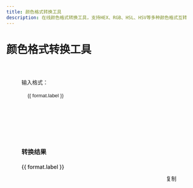 ```yaml
---
title: 颜色格式转换工具
description: 在线颜色格式转换工具，支持HEX、RGB、HSL、HSV等多种颜色格式互转
---
```


<script setup>
import { ref, computed } from 'vue'

const inputColor = ref('#3451b2')
const inputFormat = ref('hex')
const toastVisible = ref(false)
const toastMessage = ref('')

// 颜色格式选项
const formatOptions = [
  { value: 'hex', label: 'HEX', example: '#FF0000' },
  { value: 'rgb', label: 'RGB', example: 'rgb(255, 0, 0)' },
  { value: 'hsl', label: 'HSL', example: 'hsl(0, 100%, 50%)' },
  { value: 'hsv', label: 'HSV', example: 'hsv(0, 100%, 100%)' }
]

// 转换后的颜色值
const convertedColors = computed(() => {
  try {
    let r, g, b, h, s, l, v
    
    // 首先将输入转换为RGB
    switch (inputFormat.value) {
      case 'hex':
        if (!/^#[0-9A-Fa-f]{6}$/.test(inputColor.value)) {
          throw new Error('无效的HEX颜色值')
        }
        r = parseInt(inputColor.value.slice(1, 3), 16)
        g = parseInt(inputColor.value.slice(3, 5), 16)
        b = parseInt(inputColor.value.slice(5, 7), 16)
        break
        
      case 'rgb':
        const rgbMatch = inputColor.value.match(/^rgb\((\d+),\s*(\d+),\s*(\d+)\)$/)
        if (!rgbMatch) {
          throw new Error('无效的RGB颜色值')
        }
        [, r, g, b] = rgbMatch.map(Number)
        break
        
      case 'hsl':
        const hslMatch = inputColor.value.match(/^hsl\((\d+),\s*(\d+)%,\s*(\d+)%\)$/)
        if (!hslMatch) {
          throw new Error('无效的HSL颜色值')
        }
        [, h, s, l] = hslMatch.map(Number)
        // HSL转RGB
        const hslToRgb = (h, s, l) => {
          s /= 100
          l /= 100
          const k = n => (n + h / 30) % 12
          const a = s * Math.min(l, 1 - l)
          const f = n => l - a * Math.max(-1, Math.min(k(n) - 3, Math.min(9 - k(n), 1)))
          r = Math.round(255 * f(0))
          g = Math.round(255 * f(8))
          b = Math.round(255 * f(4))
        }
        hslToRgb(h, s, l)
        break
        
      case 'hsv':
        const hsvMatch = inputColor.value.match(/^hsv\((\d+),\s*(\d+)%,\s*(\d+)%\)$/)
        if (!hsvMatch) {
          throw new Error('无效的HSV颜色值')
        }
        [, h, s, v] = hsvMatch.map(Number)
        // HSV转RGB
        const hsvToRgb = (h, s, v) => {
          s /= 100
          v /= 100
          const f = (n, k = (n + h / 60) % 6) => v - v * s * Math.max(Math.min(k, 4 - k, 1), 0)
          r = Math.round(255 * f(5))
          g = Math.round(255 * f(3))
          b = Math.round(255 * f(1))
        }
        hsvToRgb(h, s, v)
        break
    }
    
    // 从RGB转换到其他格式
    const hex = `#${r.toString(16).padStart(2, '0')}${g.toString(16).padStart(2, '0')}${b.toString(16).padStart(2, '0')}`.toUpperCase()
    const rgb = `rgb(${r}, ${g}, ${b})`
    
    // RGB转HSL
    const rgbToHsl = (r, g, b) => {
      r /= 255
      g /= 255
      b /= 255
      const max = Math.max(r, g, b)
      const min = Math.min(r, g, b)
      let h, s
      const l = (max + min) / 2
      
      if (max === min) {
        h = s = 0
      } else {
        const d = max - min
        s = l > 0.5 ? d / (2 - max - min) : d / (max + min)
        switch (max) {
          case r: h = (g - b) / d + (g < b ? 6 : 0); break
          case g: h = (b - r) / d + 2; break
          case b: h = (r - g) / d + 4; break
        }
        h = Math.round(h * 60)
        if (h < 0) h += 360
      }
      
      return `hsl(${h}, ${Math.round(s * 100)}%, ${Math.round(l * 100)}%)`
    }
    
    // RGB转HSV
    const rgbToHsv = (r, g, b) => {
      r /= 255
      g /= 255
      b /= 255
      const max = Math.max(r, g, b)
      const min = Math.min(r, g, b)
      let h, s
      const v = max
      
      const d = max - min
      s = max === 0 ? 0 : d / max
      
      if (max === min) {
        h = 0
      } else {
        switch (max) {
          case r: h = (g - b) / d + (g < b ? 6 : 0); break
          case g: h = (b - r) / d + 2; break
          case b: h = (r - g) / d + 4; break
        }
        h = Math.round(h * 60)
        if (h < 0) h += 360
      }
      
      return `hsv(${h}, ${Math.round(s * 100)}%, ${Math.round(v * 100)}%)`
    }
    
    const hsl = rgbToHsl(r, g, b)
    const hsv = rgbToHsv(r, g, b)
    
    return { hex, rgb, hsl, hsv }
  } catch (e) {
    return {
      hex: '#000000',
      rgb: 'rgb(0, 0, 0)',
      hsl: 'hsl(0, 0%, 0%)',
      hsv: 'hsv(0, 0%, 0%)'
    }
  }
})

// 复制颜色值
const copyColor = async (color) => {
  try {
    await navigator.clipboard.writeText(color)
    displayToast('已复制到剪贴板')
  } catch (e) {
    displayToast('复制失败')
  }
}

// 显示提示消息
const displayToast = (message) => {
  toastMessage.value = message
  toastVisible.value = true
  setTimeout(() => {
    toastVisible.value = false
  }, 2000)
}
</script>

# 颜色格式转换工具

<div class="tool-container">
  <div class="input-section">
    <div class="format-selector">
      <label>输入格式：</label>
      <div class="format-buttons">
        <button 
          v-for="format in formatOptions"
          :key="format.value"
          :class="{ active: inputFormat === format.value }"
          @click="inputFormat = format.value"
        >
          {{ format.label }}
        </button>
      </div>
    </div>
    <div class="color-input">
      <input 
        type="text"
        v-model="inputColor"
        :placeholder="formatOptions.find(f => f.value === inputFormat).example"
      >
      <div 
        class="color-preview"
        :style="{ backgroundColor: convertedColors.rgb }"
      ></div>
    </div>
  </div>

  <div class="output-section">
    <h3>转换结果</h3>
    <div class="results-grid">
      <div 
        v-for="format in formatOptions"
        :key="format.value"
        class="result-item"
      >
        <div class="result-label">{{ format.label }}</div>
        <div class="result-value">
          <input 
            type="text"
            :value="convertedColors[format.value]"
            readonly
          >
          <button @click="copyColor(convertedColors[format.value])">
            复制
          </button>
        </div>
      </div>
    </div>
  </div>

  <div 
    class="toast"
    :class="{ show: toastVisible }"
  >
    {{ toastMessage }}
  </div>
</div>

<style scoped>
.tool-container {
  max-width: 800px;
  margin: 0 auto;
  padding: 20px;
}

.input-section {
  background: var(--vp-c-bg-soft);
  border-radius: 8px;
  padding: 20px;
  margin-bottom: 20px;
}

.format-selector {
  margin-bottom: 20px;
}

.format-selector label {
  display: block;
  margin-bottom: 10px;
  font-weight: 500;
}

.format-buttons {
  display: flex;
  gap: 10px;
}

.format-buttons button {
  padding: 8px 16px;
  border: 1px solid var(--vp-c-divider);
  border-radius: 4px;
  background: var(--vp-c-bg);
  color: var(--vp-c-text-2);
  cursor: pointer;
  transition: all 0.2s;
}

.format-buttons button.active {
  background: var(--vp-c-brand);
  color: white;
  border-color: var(--vp-c-brand);
}

.color-input {
  display: flex;
  gap: 15px;
}

.color-input input {
  flex: 1;
  padding: 8px 12px;
  border: 1px solid var(--vp-c-divider);
  border-radius: 4px;
  background: var(--vp-c-bg);
  color: var(--vp-c-text-1);
  font-family: var(--vp-font-family-mono);
}

.color-preview {
  width: 40px;
  height: 40px;
  border-radius: 4px;
  border: 1px solid var(--vp-c-divider);
}

.output-section {
  background: var(--vp-c-bg-soft);
  border-radius: 8px;
  padding: 20px;
}

.output-section h3 {
  margin: 0 0 20px 0;
}

.results-grid {
  display: grid;
  gap: 15px;
}

.result-item {
  display: flex;
  flex-direction: column;
  gap: 5px;
}

.result-label {
  font-weight: 500;
  color: var(--vp-c-text-2);
}

.result-value {
  display: flex;
  gap: 10px;
}

.result-value input {
  flex: 1;
  padding: 8px 12px;
  border: 1px solid var(--vp-c-divider);
  border-radius: 4px;
  background: var(--vp-c-bg);
  color: var(--vp-c-text-1);
  font-family: var(--vp-font-family-mono);
  cursor: text;
}

button {
  padding: 8px 16px;
  border: 1px solid var(--vp-c-divider);
  border-radius: 4px;
  background: var(--vp-c-bg);
  color: var(--vp-c-text-2);
  cursor: pointer;
  transition: all 0.2s;
}

button:hover {
  background: var(--vp-c-brand);
  color: white;
  border-color: var(--vp-c-brand);
}

.toast {
  position: fixed;
  bottom: 20px;
  left: 50%;
  transform: translateX(-50%) translateY(100%);
  background: var(--vp-c-brand);
  color: white;
  padding: 10px 20px;
  border-radius: 4px;
  transition: transform 0.3s;
  opacity: 0;
}

.toast.show {
  transform: translateX(-50%) translateY(0);
  opacity: 1;
}

/* Dark mode optimization */
:deep(.dark) .input-section,
:deep(.dark) .output-section {
  background: var(--vp-c-bg-soft);
}

:deep(.dark) input,
:deep(.dark) button:not(.active) {
  background: var(--vp-c-bg);
}
</style> 